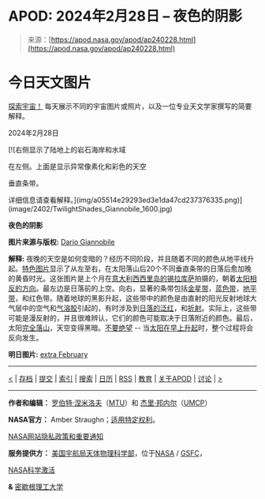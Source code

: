 <!--yml

category: 未分类

日期: 2024-05-29 11:59:27

-->

# APOD: 2024年2月28日 – 夜色的阴影

> 来源：[https://apod.nasa.gov/apod/ap240228.html](https://apod.nasa.gov/apod/ap240228.html)

# 今日天文图片

[探索宇宙！](archivepix.html) 每天展示不同的宇宙图片或照片，以及一位专业天文学家撰写的简要解释。

2024年2月28日

[![右侧显示了陆地上的岩石海岸和水域

在左侧。上面是显示异常像素化和彩色的天空

垂直条带。

详细信息请查看解释。](img/a05514e29293ed3e1da47cd237376335.png)](image/2402/TwilightShades_Giannobile_1600.jpg)

**夜色的阴影**

**图片来源与版权:** [Dario Giannobile](https://www.instagram.com/astro_dariogiannobile/)

**解释:** 夜晚的天空是如何变暗的？经历不同阶段，并且随着不同的颜色从地平线升起。[特色图片](https://www.facebook.com/photo/?fbid=10231968620107561)显示了从左至右，在太阳落山后20个不同垂直条带的日落后愈加晚的黄昏时光。这张图片是上个月在[意大利西西里岛的锡拉库萨](https://youtu.be/zopIdrtkbVE)拍摄的，朝着[太阳相反的方向](ap190624.html)。最左边是日落前的上空。向右，显著的条带包括[金星带](ap230626.html)，[蓝色带](https://twanight.org/gallery/the-elusive-bands-of-anti-twilight/)，[地平带](https://epod.usra.edu/blog/2023/01/anti-tiwilight-colors-and-belt-of-venus.html)，和红色带。随着地球的黑影升起，这些带中的颜色是由直射的阳光反射地球大气层中的空气和[气溶胶](https://en.wikipedia.org/wiki/Aerosol)引起的，有时涉及到[日落的泛红](ap170120.html)，和[折射](https://en.wikipedia.org/wiki/Refraction)。实际上，这些带可能是漫反射的，并且很难辨认，它们的颜色可能取决于日落附近的颜色。最后，太阳[完全落山](https://www.weather.gov/lmk/twilight-types)，天空变得黑暗。[不要绝望](https://qph.cf2.quoracdn.net/main-qimg-ad89b5e5f33336dc569bfe095c1342df-lq) -- 当[太阳在早上升起](ap231019.html)时，整个过程将会反向发生。

**明日图片:** [extra February](ap240229.html)

* * *

[<](ap240227.html) | [存档](archivepix.html) | [提交](lib/apsubmit2015.html) | [索引](lib/aptree.html) | [搜索](https://antwrp.gsfc.nasa.gov/cgi-bin/apod/apod_search) | [日历](calendar/allyears.html) | [RSS](https://apod.com/feed.rss) | [教育](lib/edlinks.html) | [关于APOD](lib/about_apod.html) | [讨论](https://asterisk.apod.com/discuss_apod.php?date=240228) | [>](ap240229.html)

* * *

**作者和编辑：** [罗伯特·涅米洛夫](http://www.phy.mtu.edu/faculty/Nemiroff.html)（[MTU](http://www.phy.mtu.edu/)）和 [杰里·邦内尔](https://antwrp.gsfc.nasa.gov/htmltest/jbonnell/www/bonnell.html)（[UMCP](http://www.astro.umd.edu/)）

**NASA官方：** Amber Straughn；[适用特定权利](lib/about_apod.html#srapply)。

[NASA网站隐私政策和重要通知](https://www.nasa.gov/about/highlights/HP_Privacy.html)

**服务提供方：** [美国宇航局天体物理科学部](https://astrophysics.gsfc.nasa.gov/)，位于[NASA](https://www.nasa.gov/) / [GSFC](https://www.nasa.gov/centers/goddard/)，

[NASA科学激活](https://science.nasa.gov/learners)

**&** [密歇根理工大学](http://www.mtu.edu/)
